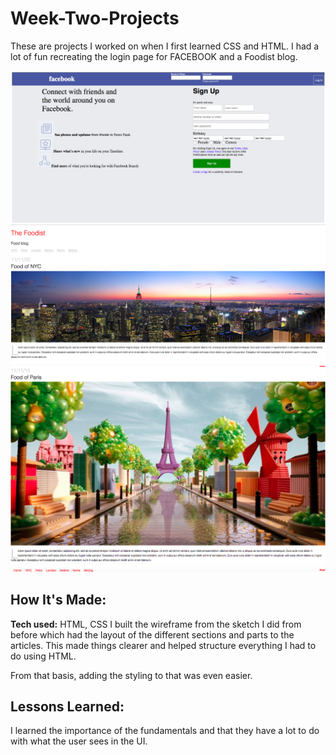 # Week-Two-Projects
These are projects I worked on when I first learned CSS and HTML. I had a lot of fun recreating the login page for FACEBOOK and a Foodist blog.



![alt tag](Facebook.png)
![alt tag](FoodistOne.png)
![alt tag](FoodistTwo.png)

## How It's Made:

**Tech used:** HTML, CSS
I built the wireframe from the sketch I did from before which had the layout of the different sections and parts to the articles. This made things clearer and helped structure everything I had to do using HTML.

From that basis, adding the styling to that was even easier. 



## Lessons Learned:
I learned the importance of the fundamentals and that they have a lot to do with what the user sees in the UI.
